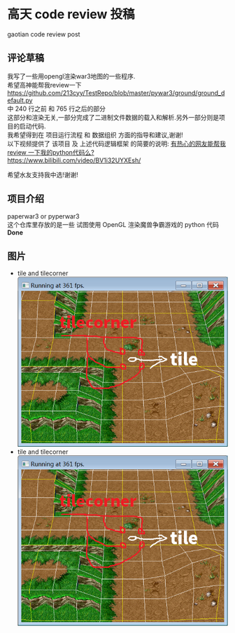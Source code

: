﻿# 高天 code review 投稿
gaotian code review post

## 评论草稿
我写了一些用opengl渲染war3地图的一些程序.  
希望高神能帮我review一下  
https://github.com/213cyy/TestRepo/blob/master/pywar3/ground/ground_default.py  
中 240 行之前 和 765 行之后的部分  
这部分和渲染无关,一部分完成了二进制文件数据的载入和解析.另外一部分则是项目的启动代码.  
我希望得到在 项目运行流程 和 数据组织 方面的指导和建议,谢谢!  
以下视频提供了 该项目 及 上述代码逻辑框架 的简要的说明:
[有热心的网友能帮我 review 一下我的python代码么?](https://www.bilibili.com/video/BV1i32UYXEsh/)    
https://www.bilibili.com/video/BV1i32UYXEsh/  
  
希望水友支持我中选!谢谢!


## 项目介绍
paperwar3 or pyperwar3  
这个仓库里存放的是一些
试图使用 OpenGL 渲染魔兽争霸游戏的 python 代码  
**Done**


## 图片

- tile and tilecorner
![tile and tilecorner](/TileAndTilecorner.png)
- tile and tilecorner
![tile and tilecorner](/TileAndTilecorner.png)


